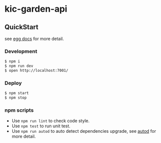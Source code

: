 # kic-garden-api

## QuickStart

<!-- add docs here for user -->

see [egg docs][egg] for more detail.

### Development

```bash
$ npm i
$ npm run dev
$ open http://localhost:7001/
```

### Deploy

```bash
$ npm start
$ npm stop
```

### npm scripts

-   Use `npm run lint` to check code style.
-   Use `npm test` to run unit test.
-   Use `npm run autod` to auto detect dependencies upgrade, see [autod](https://www.npmjs.com/package/autod) for more detail.

[egg]: https://eggjs.org
